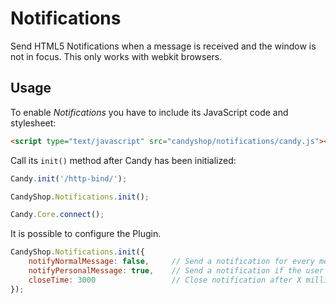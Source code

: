 # Notifications
Send HTML5 Notifications when a message is received and the window is not in focus. This only works with webkit browsers.

## Usage
To enable *Notifications* you have to include its JavaScript code and stylesheet: 

```HTML
<script type="text/javascript" src="candyshop/notifications/candy.js"></script>
```

Call its `init()` method after Candy has been initialized: 

```JavaScript
Candy.init('/http-bind/');

CandyShop.Notifications.init(); 

Candy.Core.connect();
```

It is possible to configure the Plugin.

```JavaScript
CandyShop.Notifications.init({
	notifyNormalMessage: false,		// Send a notification for every message. Defaults to false
	notifyPersonalMessage: true,	// Send a notification if the user is mentioned. (Requires NotfiyMe Plugin) Defaults to true
	closeTime: 3000					// Close notification after X milliseconds. Zero means it doesn't close automaticly. Defaults to 3000
});
```